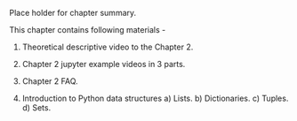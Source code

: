 Place holder for chapter summary.

This chapter contains following materials -

1. Theoretical descriptive video to the Chapter 2.
2. Chapter 2 jupyter example videos in 3 parts.
3. Chapter 2 FAQ.

2. Introduction to Python data structures
a) Lists.
b) Dictionaries.
c) Tuples.
d) Sets.

